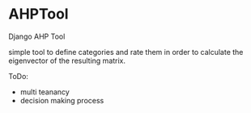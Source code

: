AHPTool
=======

Django AHP Tool

simple tool to define categories and rate them in order to calculate the eigenvector of the resulting matrix.

ToDo:
- multi teanancy
- decision making process
